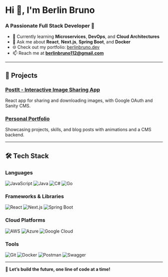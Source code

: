 # Hi 👋, I'm Berlin Bruno

### A Passionate Full Stack Developer 🚀  
- 🌱 Currently learning **Microservices**, **DevOps**, and **Cloud Architectures**  
- 💬 Ask me about **React**, **Next.js**, **Spring Boot**, and **Docker**  
- 🌐 Check out my portfolio: [berlinbruno.dev](https://berlinbruno.dev)  
- 📫 Reach me at **berlinbruno112@gmail.com**

---

## 🚀 Projects  
### [**PostIt - Interactive Image Sharing App**](https://postitmedia.netlify.app/)  
React app for sharing and downloading images, with Google OAuth and Sanity CMS.  

### [**Personal Portfolio**](https://berlinbruno.dev)  
Showcasing projects, skills, and blog posts with animations and a CMS backend.

---

## 🛠️ Tech Stack  

### **Languages**  
<p align="left">
  <img src="https://img.shields.io/badge/-JavaScript-F7DF1E?logo=javascript&logoColor=black&style=for-the-badge" alt="JavaScript" />
  <img src="https://img.shields.io/badge/-Java-007396?logo=java&logoColor=white&style=for-the-badge" alt="Java" />
  <img src="https://img.shields.io/badge/-C%23-239120?logo=csharp&logoColor=white&style=for-the-badge" alt="C#" />
  <img src="https://img.shields.io/badge/-Go-00ADD8?logo=go&logoColor=white&style=for-the-badge" alt="Go" />
</p>

### **Frameworks & Libraries**  
<p align="left">
  <img src="https://img.shields.io/badge/-React-61DAFB?logo=react&logoColor=black&style=for-the-badge" alt="React" />
  <img src="https://img.shields.io/badge/-Next.js-000000?logo=nextdotjs&logoColor=white&style=for-the-badge" alt="Next.js" />
  <img src="https://img.shields.io/badge/-Spring%20Boot-6DB33F?logo=springboot&logoColor=white&style=for-the-badge" alt="Spring Boot" />
</p>

### **Cloud Platforms**  
<p align="left">
  <img src="https://img.shields.io/badge/-AWS-232F3E?logo=amazonaws&logoColor=white&style=for-the-badge" alt="AWS" />
  <img src="https://img.shields.io/badge/-Azure-0078D4?logo=microsoftazure&logoColor=white&style=for-the-badge" alt="Azure" />
  <img src="https://img.shields.io/badge/-Google%20Cloud-4285F4?logo=googlecloud&logoColor=white&style=for-the-badge" alt="Google Cloud" />
</p>

### **Tools**  
<p align="left">
  <img src="https://img.shields.io/badge/-Git-F05032?logo=git&logoColor=white&style=for-the-badge" alt="Git" />
  <img src="https://img.shields.io/badge/-Docker-2496ED?logo=docker&logoColor=white&style=for-the-badge" alt="Docker" />
  <img src="https://img.shields.io/badge/-Postman-FF6C37?logo=postman&logoColor=white&style=for-the-badge" alt="Postman" />
  <img src="https://img.shields.io/badge/-Swagger-85EA2D?logo=swagger&logoColor=black&style=for-the-badge" alt="Swagger" />
</p>

---

🌟 **Let’s build the future, one line of code at a time!**
